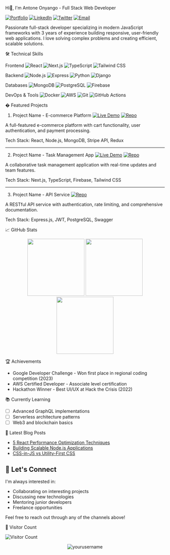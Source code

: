  Hi👋, I'm Antone Onyango - Full Stack Web Developer

[![Portfolio](https://img.shields.io/badge/-Portfolio-lightgrey?style=for-the-badge)](https://github.com/Antone-2/Antone-2)
[![LinkedIn](https://img.shields.io/badge/LinkedIn-0077B5?style=for-the-badge&logo=linkedin&logoColor=white)](https://linkedin.com/in/AntoneOnyango)
[![Twitter](https://img.shields.io/badge/X-1DA1F2?style=for-the-badge&logo=X&logoColor=white)](https://x.com/WakiliAB27)
[![Email](https://img.shields.io/badge/Email-D14836?style=for-the-badge&logo=gmail&logoColor=white)](mailto:onyangoantone1@gmail.com)

Passionate full-stack developer specializing in modern JavaScript frameworks with 3 years of experience building responsive, user-friendly web applications. I love solving complex problems and creating efficient, scalable solutions.

🛠️ Technical Skills

Frontend
![React](https://img.shields.io/badge/React-20232A?style=for-the-badge&logo=react&logoColor=61DAFB)
![Next.js](https://img.shields.io/badge/Next.js-000000?style=for-the-badge&logo=next.js&logoColor=white)
![TypeScript](https://img.shields.io/badge/TypeScript-007ACC?style=for-the-badge&logo=typescript&logoColor=white)
![Tailwind CSS](https://img.shields.io/badge/Tailwind_CSS-38B2AC?style=for-the-badge&logo=tailwind-css&logoColor=white)

Backend
![Node.js](https://img.shields.io/badge/Node.js-339933?style=for-the-badge&logo=nodedotjs&logoColor=white)
![Express](https://img.shields.io/badge/Express.js-000000?style=for-the-badge&logo=express&logoColor=white)
![Python](https://img.shields.io/badge/Python-3776AB?style=for-the-badge&logo=python&logoColor=white)
![Django](https://img.shields.io/badge/Django-092E20?style=for-the-badge&logo=django&logoColor=white)

Databases
![MongoDB](https://img.shields.io/badge/MongoDB-4EA94B?style=for-the-badge&logo=mongodb&logoColor=white)
![PostgreSQL](https://img.shields.io/badge/PostgreSQL-316192?style=for-the-badge&logo=postgresql&logoColor=white)
![Firebase](https://img.shields.io/badge/Firebase-FFCA28?style=for-the-badge&logo=firebase&logoColor=black)

DevOps & Tools
![Docker](https://img.shields.io/badge/Docker-2496ED?style=for-the-badge&logo=docker&logoColor=white)
![AWS](https://img.shields.io/badge/AWS-232F3E?style=for-the-badge&logo=amazon-aws&logoColor=white)
![Git](https://img.shields.io/badge/Git-F05032?style=for-the-badge&logo=git&logoColor=white)
![GitHub Actions](https://img.shields.io/badge/GitHub_Actions-2088FF?style=for-the-badge&logo=github-actions&logoColor=white)

� Featured Projects

1. Project Name - E-commerce Platform
[![Live Demo](https://img.shields.io/badge/Live_Demo-4CAF50?style=for-the-badge)](https://demo.example.com)
[![Repo](https://img.shields.io/badge/Repo-181717?style=for-the-badge&logo=github&logoColor=white)](https://github.com/Antone-2/Antone_2)

A full-featured e-commerce platform with cart functionality, user authentication, and payment processing.

Tech Stack: React, Node.js, MongoDB, Stripe API, Redux

---

2. Project Name - Task Management App
[![Live Demo](https://img.shields.io/badge/Live_Demo-4CAF50?style=for-the-badge)](https://demo.example.com)
[![Repo](https://img.shields.io/badge/Repo-181717?style=for-the-badge&logo=github&logoColor=white)](https://github.com/yourrepo)

A collaborative task management application with real-time updates and team features.

Tech Stack: Next.js, TypeScript, Firebase, Tailwind CSS

---

3. Project Name - API Service
[![Repo](https://img.shields.io/badge/Repo-181717?style=for-the-badge&logo=github&logoColor=white)](https://github.com/yourrepo)

A RESTful API service with authentication, rate limiting, and comprehensive documentation.

Tech Stack: Express.js, JWT, PostgreSQL, Swagger

 📈 GitHub Stats

<div align="center">
  <img height="180em" src="https://github-readme-stats.vercel.app/api?username=yourusername&show_icons=true&theme=radical&include_all_commits=true&count_private=true"/>
  <img height="180em" src="https://github-readme-stats.vercel.app/api/top-langs/?username=yourusername&layout=compact&langs_count=8&theme=radical"/>
  <img height="180em" src="https://github-readme-streak-stats.herokuapp.com/?user=yourusername&theme=radical" />
</div>

🏆 Achievements

- Google Developer Challenge - Won first place in regional coding competition (2023)
- AWS Certified Developer - Associate level certification
- Hackathon Winner - Best UI/UX at Hack the Crisis (2022)

📚 Currently Learning

- [ ] Advanced GraphQL implementations
- [ ] Serverless architecture patterns
- [ ] Web3 and blockchain basics

 📝 Latest Blog Posts

- [5 React Performance Optimization Techniques](https://yourblog.com/react-optimization)
- [Building Scalable Node.js Applications](https://yourblog.com/node-scalability)
- [CSS-in-JS vs Utility-First CSS](https://yourblog.com/css-comparison)

## 💬 Let's Connect

I'm always interested in:
- Collaborating on interesting projects
- Discussing new technologies
- Mentoring junior developers
- Freelance opportunities

Feel free to reach out through any of the channels above!

🎯 Visitor Count

![Visitor Count](https://visitor-badge.laobi.icu/badge?page_id=AB27.DEV.AB27.DEV)

<p align="center"> 
  <img src="https://komarev.com/ghpvc/?username=AB27.DEV&label=Profile%20views&color=0e75b6&style=flat" alt="yourusername" /> 
</p>
